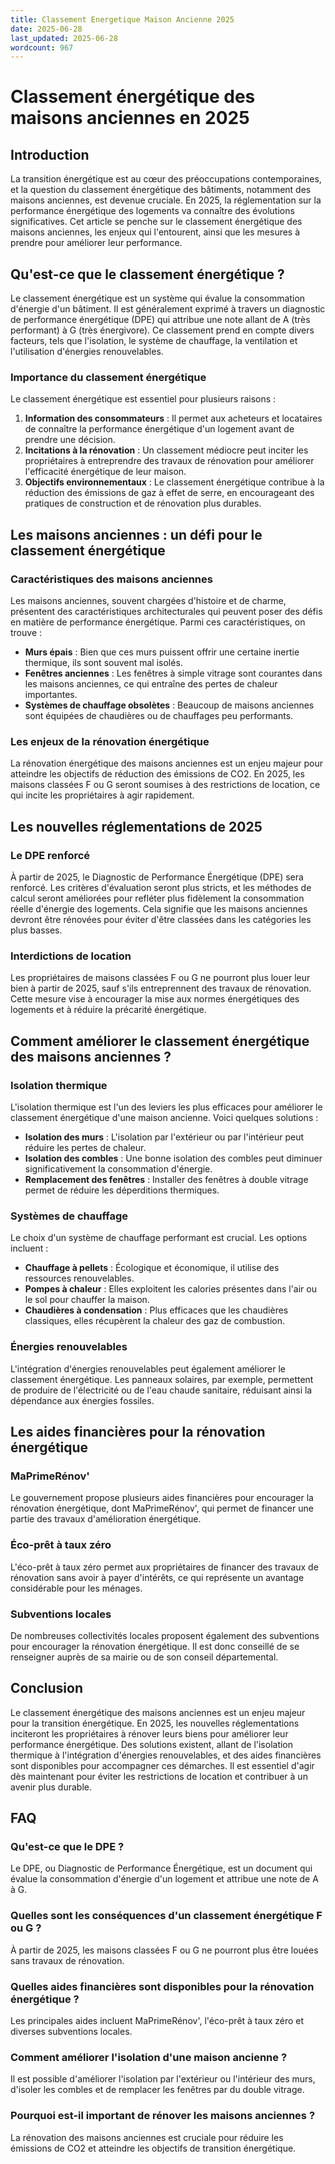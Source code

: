 ```yaml
---
title: Classement Energetique Maison Ancienne 2025
date: 2025-06-28
last_updated: 2025-06-28
wordcount: 967
---
```


# Classement énergétique des maisons anciennes en 2025

## Introduction

La transition énergétique est au cœur des préoccupations contemporaines, et la question du classement énergétique des bâtiments, notamment des maisons anciennes, est devenue cruciale. En 2025, la réglementation sur la performance énergétique des logements va connaître des évolutions significatives. Cet article se penche sur le classement énergétique des maisons anciennes, les enjeux qui l'entourent, ainsi que les mesures à prendre pour améliorer leur performance.

## Qu'est-ce que le classement énergétique ?

Le classement énergétique est un système qui évalue la consommation d'énergie d'un bâtiment. Il est généralement exprimé à travers un diagnostic de performance énergétique (DPE) qui attribue une note allant de A (très performant) à G (très énergivore). Ce classement prend en compte divers facteurs, tels que l'isolation, le système de chauffage, la ventilation et l'utilisation d'énergies renouvelables.

### Importance du classement énergétique

Le classement énergétique est essentiel pour plusieurs raisons :

1. **Information des consommateurs** : Il permet aux acheteurs et locataires de connaître la performance énergétique d'un logement avant de prendre une décision.
2. **Incitations à la rénovation** : Un classement médiocre peut inciter les propriétaires à entreprendre des travaux de rénovation pour améliorer l'efficacité énergétique de leur maison.
3. **Objectifs environnementaux** : Le classement énergétique contribue à la réduction des émissions de gaz à effet de serre, en encourageant des pratiques de construction et de rénovation plus durables.

## Les maisons anciennes : un défi pour le classement énergétique

### Caractéristiques des maisons anciennes

Les maisons anciennes, souvent chargées d'histoire et de charme, présentent des caractéristiques architecturales qui peuvent poser des défis en matière de performance énergétique. Parmi ces caractéristiques, on trouve :

- **Murs épais** : Bien que ces murs puissent offrir une certaine inertie thermique, ils sont souvent mal isolés.
- **Fenêtres anciennes** : Les fenêtres à simple vitrage sont courantes dans les maisons anciennes, ce qui entraîne des pertes de chaleur importantes.
- **Systèmes de chauffage obsolètes** : Beaucoup de maisons anciennes sont équipées de chaudières ou de chauffages peu performants.

### Les enjeux de la rénovation énergétique

La rénovation énergétique des maisons anciennes est un enjeu majeur pour atteindre les objectifs de réduction des émissions de CO2. En 2025, les maisons classées F ou G seront soumises à des restrictions de location, ce qui incite les propriétaires à agir rapidement.

## Les nouvelles réglementations de 2025

### Le DPE renforcé

À partir de 2025, le Diagnostic de Performance Énergétique (DPE) sera renforcé. Les critères d'évaluation seront plus stricts, et les méthodes de calcul seront améliorées pour refléter plus fidèlement la consommation réelle d'énergie des logements. Cela signifie que les maisons anciennes devront être rénovées pour éviter d'être classées dans les catégories les plus basses.

### Interdictions de location

Les propriétaires de maisons classées F ou G ne pourront plus louer leur bien à partir de 2025, sauf s'ils entreprennent des travaux de rénovation. Cette mesure vise à encourager la mise aux normes énergétiques des logements et à réduire la précarité énergétique.

## Comment améliorer le classement énergétique des maisons anciennes ?

### Isolation thermique

L'isolation thermique est l'un des leviers les plus efficaces pour améliorer le classement énergétique d'une maison ancienne. Voici quelques solutions :

- **Isolation des murs** : L'isolation par l'extérieur ou par l'intérieur peut réduire les pertes de chaleur.
- **Isolation des combles** : Une bonne isolation des combles peut diminuer significativement la consommation d'énergie.
- **Remplacement des fenêtres** : Installer des fenêtres à double vitrage permet de réduire les déperditions thermiques.

### Systèmes de chauffage

Le choix d'un système de chauffage performant est crucial. Les options incluent :

- **Chauffage à pellets** : Écologique et économique, il utilise des ressources renouvelables.
- **Pompes à chaleur** : Elles exploitent les calories présentes dans l'air ou le sol pour chauffer la maison.
- **Chaudières à condensation** : Plus efficaces que les chaudières classiques, elles récupèrent la chaleur des gaz de combustion.

### Énergies renouvelables

L'intégration d'énergies renouvelables peut également améliorer le classement énergétique. Les panneaux solaires, par exemple, permettent de produire de l'électricité ou de l'eau chaude sanitaire, réduisant ainsi la dépendance aux énergies fossiles.

## Les aides financières pour la rénovation énergétique

### MaPrimeRénov'

Le gouvernement propose plusieurs aides financières pour encourager la rénovation énergétique, dont MaPrimeRénov', qui permet de financer une partie des travaux d'amélioration énergétique.

### Éco-prêt à taux zéro

L'éco-prêt à taux zéro permet aux propriétaires de financer des travaux de rénovation sans avoir à payer d'intérêts, ce qui représente un avantage considérable pour les ménages.

### Subventions locales

De nombreuses collectivités locales proposent également des subventions pour encourager la rénovation énergétique. Il est donc conseillé de se renseigner auprès de sa mairie ou de son conseil départemental.

## Conclusion

Le classement énergétique des maisons anciennes est un enjeu majeur pour la transition énergétique. En 2025, les nouvelles réglementations inciteront les propriétaires à rénover leurs biens pour améliorer leur performance énergétique. Des solutions existent, allant de l'isolation thermique à l'intégration d'énergies renouvelables, et des aides financières sont disponibles pour accompagner ces démarches. Il est essentiel d'agir dès maintenant pour éviter les restrictions de location et contribuer à un avenir plus durable.

## FAQ

### Qu'est-ce que le DPE ?

Le DPE, ou Diagnostic de Performance Énergétique, est un document qui évalue la consommation d'énergie d'un logement et attribue une note de A à G.

### Quelles sont les conséquences d'un classement énergétique F ou G ?

À partir de 2025, les maisons classées F ou G ne pourront plus être louées sans travaux de rénovation.

### Quelles aides financières sont disponibles pour la rénovation énergétique ?

Les principales aides incluent MaPrimeRénov', l'éco-prêt à taux zéro et diverses subventions locales.

### Comment améliorer l'isolation d'une maison ancienne ?

Il est possible d'améliorer l'isolation par l'extérieur ou l'intérieur des murs, d'isoler les combles et de remplacer les fenêtres par du double vitrage.

### Pourquoi est-il important de rénover les maisons anciennes ?

La rénovation des maisons anciennes est cruciale pour réduire les émissions de CO2 et atteindre les objectifs de transition énergétique.